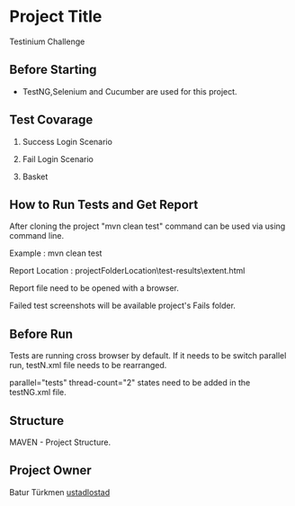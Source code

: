 # Project Title

Testinium Challenge

## Before Starting

* TestNG,Selenium and Cucumber are used for this project.

## Test Covarage

1) Success Login Scenario

2) Fail Login Scenario

3) Basket 

## How to Run Tests and Get Report

After cloning the project "mvn clean test" command can be used via using command line.

Example : <projectFolderLocation> mvn clean test

Report Location :
projectFolderLocation\test-results\extent.html

Report file need to be opened with a browser.

Failed test screenshots will be available project's Fails folder.

## Before Run

Tests are running cross browser by default. If it needs to be switch parallel run, testN.xml file needs to be
rearranged.

parallel="tests" thread-count="2" states need to be added in the testNG.xml file.

## Structure

MAVEN - Project Structure.

## Project Owner

Batur Türkmen [ustadlostad](https://github.com/ustadlostad)
